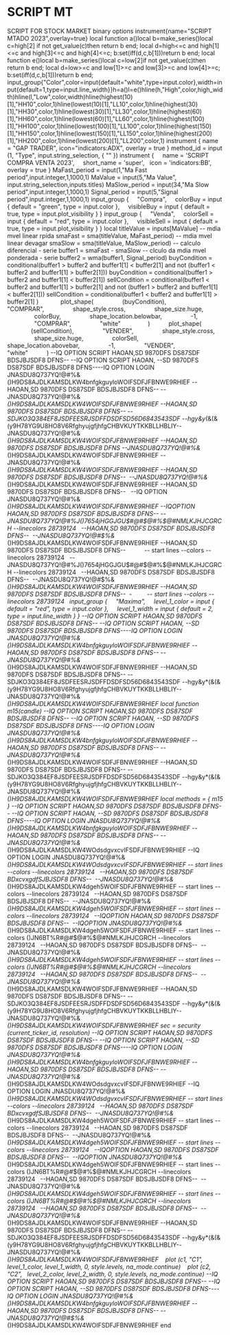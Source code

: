 # SCRIPT MT
SCRIPT FOR STOCK MARKET binary options
instrument{name="SCRIPT MTADO 2023",overlay=true} local function a()local b=make_series()local c=high[2] if not get_value(c)then return b end; local d=high<=c and high[1]<=c and high[3]<=c and high[4]<=c; b:set(iff(d,c,b[1]))return b end; local function e()local b=make_series()local c=low[2]if not get_value(c)then return b end; local d=low>=c and low[1]>=c and low[3]>=c and low[4]>=c; b:set(iff(d,c,b[1]))return b end; input_group{"Color",color=input{default="white",type=input.color},width=input{default=1,type=input.line_width}}h=a()l=e()hline(h,"High",color,high_width)hline(l,"Low",color,width)hline(highest(10)[1],"HH10",color,1)hline(lowest(10)[1],"LL10",color,1)hline(highest(30)[1],"HH30",color,1)hline(lowest(30)[1],"LL30",color,1)hline(highest(60)[1],"HH60",color,1)hline(lowest(60)[1],"LL60",color,1)hline(highest(100)[1],"HH100",color,1)hline(lowest(100)[1],"LL100",color,1)hline(highest(150)[1],"HH150",color,1)hline(lowest(150)[1],"LL150",color,1)hline(highest(200)[1],"HH200",color,1)hline(lowest(200)[1],"LL200",color,1) instrument { name = "GAP TRADER", icon="indicators:ADX", overlay = true } method_id = input (1, "Type", input.string_selection, { "" }) instrument {     name = 'SCRIPT COMPRA VENTA 2023',     short_name = 'super',   icon = 'indicators:BB',     overlay = true } MaFast_period = input(1,"Ma Fast period",input.integer,1,1000,1) MaValue = input(5,"Ma Value", input.string_selection,inputs.titles) MaSlow_period = input(34,"Ma Slow period",input.integer,1,1000,1) Signal_period = input(5,"Signal period",input.integer,1,1000,1) input_group {     "Compra",     colorBuy = input { default = "green", type = input.color },     visibleBuy = input { default = true, type = input.plot_visibility } } input_group {     "Venda",     colorSell = input { default = "red", type = input.color },     visibleSell = input { default = true, type = input.plot_visibility } } local titleValue = inputs[MaValue] -- mdia mvel linear rpida smaFast = sma(titleValue, MaFast_period) -- mdia mvel linear devagar smaSlow = sma(titleValue, MaSlow_period) -- calculo diferencial - serie buffer1 = smaFast - smaSlow -- clculo da mdia mvel ponderada - serie buffer2 = wma(buffer1, Signal_period) buyCondition = conditional(buffer1 > buffer2 and buffer1[1] < buffer2[1] and not (buffer1 < buffer2 and buffer1[1] > buffer2[1])) buyCondition = conditional(buffer1 > buffer2 and buffer1[1] < buffer2[1]) sellCondition = conditional(buffer1 < buffer2 and buffer1[1] > buffer2[1] and not (buffer1 > buffer2 and buffer1[1] < buffer2[1])) sellCondition = conditional(buffer1 < buffer2 and buffer1[1] > buffer2[1] )             plot_shape(                 (buyCondition),                 "COMPRAR",                 shape_style.cross,                 shape_size.huge,                 colorBuy,                 shape_location.belowbar,                 -1,                 "COMPRAR",                 "white"                )           plot_shape(               (sellCondition),                 "VENDER",                 shape_style.cross,                 shape_size.huge,                 colorSell,                 shape_location.abovebar,                 -1,                 "VENDER",                 "white"           ) --IQ OPTION SCRIPT HAOAN,SD 9870DFS DS87SDF BDSJBJSDF8 DFNS-- --IQ OPTION SCRIPT HAOAN, --SD 9870DFS DS87SDF BDSJBJSDF8 DFNS----IQ OPTION LOGIN JNASDU8Q737YQ!@#$%&*()H9DS8AJDLKAMSDLKW4WOIFSDFJFBNWE9RHIEF --HAOAN,SD 9870DFS DS87SDF BDSJBJSDF8 DFNS-- --SDJKO3Q384EF8JSDFEESRJSDFFDSDFSD56D6843543SDF --hgy&y*(&(&(y9H78YG9U8HO8V6RfghyujgfjhfgCHBVKUYTKKBLLHBLIY--JNASDU8Q737YQ!@#$%&()H9DS8AJDLKAMSDLKW4bnfgkguyloWOIFSDFJFBNWE9RHIEF --HAOAN,SD 9870DFS DS87SDF BDSJBJSDF8 DFNS-- --JNASDU8Q737YQ!@#$%&*()H9DS8AJDLKAMSDLKW4WOIFSDFJFBNWE9RHIEF --IQ OPTION SCRIPT HAOAN,SD 9870DFS DS87SDF BDSJBJSDF8 DFNS-- --IQ OPTION SCRIPT HAOAN, --SD 9870DFS DS87SDF BDSJBJSDF8 DFNS----IQ OPTION LOGIN JNASDU8Q737YQ!@#$%&*()H9DS8AJDLKAMSDLKW4WOIFSDFJFBNWE9RHIEF --HAOAN,SD 9870DFS DS87SDF BDSJBJSDF8 DFNS-- --SDJKO3Q384EF8JSDFEESRJSDFFDSDFSD56D6843543SDF --hgy&y*(&(&(y9H78YG9U8HO8V6RfghyujgfjhfgCHBVKUYTKKBLLHBLIY--JNASDU8Q737YQ!@#$%&()H9DS8AJDLKAMSDLKW4bnfgkguyloWOIFSDFJFBNWE9RHIEF --HAOAN,SD 9870DFS DS87SDF BDSJBJSDF8 DFNS-- --JNASDU8Q737YQ!@#$%&*()H9DS8AJDLKAMSDLKW4WOIFSDFJFBNWE9RHIEF --HAOAN,SD 9870DFS DS87SDF BDSJBJSDF8 DFNS --JNASDU8Q737YQ!@#$%&*()H9DS8AJDLKAMSDLKW4WOdsdgvxcvIFSDFJFBNWE9RHIEF --IQ OPTION LOGIN JNASDU8Q737YQ!@#$%&*()H9DS8AJDLKAMSDLKW4WOIFSDFJFBNWE9RHIEF --JNASDU8Q737YQ!@#$%&*()H9DS8AJDLKAMSDLKW4WOdsdgvxcvIFSDFJFBNWE9RHIEF -- start lines --colors --linecolors 28739124   --HAOAN,SD 9870DFS DS87SDF BDxcvxgdfSJBJSDF8 DFNS--  --JNASDU8Q737YQ!@#$%&*()H9DS8AJDLKAMSDLKW4WOIFSDFJFBNWE9RHIEF --HAOAN,SD 9870DFS DS87SDF BDSJBJSDF8 DFNS--  --JNASDU8Q737YQ!@#$%&*()H9DS8AJDLKAMSDLKW4dgeh5WOIFSDFJFBNWE9RHIEF -- start lines --colors --linecolors 28739124   --HAOAN,SD 9870DFS DS87SDF BDSJBJSDF8 DFNS--  --JNASDU8Q737YQ!@#$%&*()H9DS8AJDLKAMSDLKW4WOIFSDFJFBNWE9RHIEF --HAOAN,SD 9870DFS DS87SDF BDSJBJSDF8 DFNS--   --IQ OPTION JNASDU8Q737YQ!@#$%&*()H9DS8AJDLKAMSDLKW4dgeh5WOIFSDFJFBNWE9RHIEF -- start lines --colors --linecolors 28739124   --IQOPTION HAOAN,SD 9870DFS DS87SDF BDSJBJSDF8 DFNS--  --IQOPTION JNASDU8Q737YQ!@#$%&*()H9DS8AJDLKAMSDLKW4WOIFSDFJFBNWE9RHIEF --IQOPTION HAOAN,SD 9870DFS DS87SDF BDSJBJSDF8 DFNS-- --JNASDU8Q737YQ!@#$%&*()H9DS8AJDLKAMSDLKW4dgeh5WOIFSDFJFBNWE9RHIEF -- start lines --colors ()JN6BT%R$%J()7654jHGGJGU$#@#$@#%$@#NMLKJHJCGRCH --linecolors 28739124   --HAOAN,SD 9870DFS DS87SDF BDSJBJSDF8 DFNS--  --JNASDU8Q737YQ!@#$%&*()H9DS8AJDLKAMSDLKW4WOIFSDFJFBNWE9RHIEF --HAOAN,SD 9870DFS DS87SDF BDSJBJSDF8 DFNS--           -- start lines --colors --linecolors 28739124   --JNASDU8Q737YQ!@#$%&*()H9DS8AJDLKAMSDLKW4dgeh5WOIFSDFJFBNWE9RHIEF -- start lines --colors ()JN6BT%R$%J()7654jHGGJGU$#@#$@#%$@#NMLKJHJCGRCH --linecolors 28739124   --HAOAN,SD 9870DFS DS87SDF BDSJBJSDF8 DFNS--  --JNASDU8Q737YQ!@#$%&*()H9DS8AJDLKAMSDLKW4WOIFSDFJFBNWE9RHIEF --HAOAN,SD 9870DFS DS87SDF BDSJBJSDF8 DFNS--  -         -- start lines --colors --linecolors 28739124   input_group {     "Maxima",     level_1_color = input { default = "red", type = input.color },     level_1_width = input { default = 2, type = input.line_width } } --IQ OPTION SCRIPT HAOAN,SD 9870DFS DS87SDF BDSJBJSDF8 DFNS-- --IQ OPTION SCRIPT HAOAN, --SD 9870DFS DS87SDF BDSJBJSDF8 DFNS----IQ OPTION LOGIN JNASDU8Q737YQ!@#$%&*()H9DS8AJDLKAMSDLKW4WOIFSDFJFBNWE9RHIEF --HAOAN,SD 9870DFS DS87SDF BDSJBJSDF8 DFNS-- --SDJKO3Q384EF8JSDFEESRJSDFFDSDFSD56D6843543SDF --hgy&y*(&(&(y9H78YG9U8HO8V6RfghyujgfjhfgCHBVKUYTKKBLLHBLIY--JNASDU8Q737YQ!@#$%&()H9DS8AJDLKAMSDLKW4bnfgkguyloWOIFSDFJFBNWE9RHIEF --HAOAN,SD 9870DFS DS87SDF BDSJBJSDF8 DFNS-- --JNASDU8Q737YQ!@#$%&*()H9DS8AJDLKAMSDLKW4WOIFSDFJFBNWE9RHIEF input_group {     "Minima",     level_2_color = input { default = "green", type = input.color },     level_2_width = input { default = 2, type = input.line_width } } --IQ OPTION SCRIPT HAOAN,SD 9870DFS DS87SDF BDSJBJSDF8 DFNS-- --IQ OPTION SCRIPT HAOAN, --SD 9870DFS DS87SDF BDSJBJSDF8 DFNS----IQ OPTION LOGIN JNASDU8Q737YQ!@#$%&*()H9DS8AJDLKAMSDLKW4WOIFSDFJFBNWE9RHIEF --HAOAN,SD 9870DFS DS87SDF BDSJBJSDF8 DFNS-- --SDJKO3Q384EF8JSDFEESRJSDFFDSDFSD56D6843543SDF --hgy&y*(&(&(y9H78YG9U8HO8V6RfghyujgfjhfgCHBVKUYTKKBLLHBLIY--JNASDU8Q737YQ!@#$%&()H9DS8AJDLKAMSDLKW4bnfgkguyloWOIFSDFJFBNWE9RHIEF --HAOAN,SD 9870DFS DS87SDF BDSJBJSDF8 DFNS-- --JNASDU8Q737YQ!@#$%&*()H9DS8AJDLKAMSDLKW4WOIFSDFJFBNWE9RHIEF local function m15(candle) --IQ OPTION SCRIPT HAOAN,SD 9870DFS DS87SDF BDSJBJSDF8 DFNS-- --IQ OPTION SCRIPT HAOAN, --SD 9870DFS DS87SDF BDSJBJSDF8 DFNS----IQ OPTION LOGIN JNASDU8Q737YQ!@#$%&*()H9DS8AJDLKAMSDLKW4WOIFSDFJFBNWE9RHIEF --HAOAN,SD 9870DFS DS87SDF BDSJBJSDF8 DFNS-- --SDJKO3Q384EF8JSDFEESRJSDFFDSDFSD56D6843543SDF --hgy&y*(&(&(y9H78YG9U8HO8V6RfghyujgfjhfgCHBVKUYTKKBLLHBLIY--JNASDU8Q737YQ!@#$%&()H9DS8AJDLKAMSDLKW4bnfgkguyloWOIFSDFJFBNWE9RHIEF --HAOAN,SD 9870DFS DS87SDF BDSJBJSDF8 DFNS-- --JNASDU8Q737YQ!@#$%&*()H9DS8AJDLKAMSDLKW4WOIFSDFJFBNWE9RHIEF     c1 = candle.high     c2 = candle.low end --IQ OPTION SCRIPT HAOAN,SD 9870DFS DS87SDF BDSJBJSDF8 DFNS-- --IQ OPTION SCRIPT HAOAN, --SD 9870DFS DS87SDF BDSJBJSDF8 DFNS----IQ OPTION LOGIN JNASDU8Q737YQ!@#$%&*()H9DS8AJDLKAMSDLKW4WOIFSDFJFBNWE9RHIEF --HAOAN,SD 9870DFS DS87SDF BDSJBJSDF8 DFNS-- --SDJKO3Q384EF8JSDFEESRJSDFFDSDFSD56D6843543SDF --hgy&y*(&(&(y9H78YG9U8HO8V6RfghyujgfjhfgCHBVKUYTKKBLLHBLIY--JNASDU8Q737YQ!@#$%&()H9DS8AJDLKAMSDLKW4bnfgkguyloWOIFSDFJFBNWE9RHIEF --HAOAN,SD 9870DFS DS87SDF BDSJBJSDF8 DFNS-- --JNASDU8Q737YQ!@#$%&*()H9DS8AJDLKAMSDLKW4WOIFSDFJFBNWE9RHIEF local methods = { m15 } --IQ OPTION SCRIPT HAOAN,SD 9870DFS DS87SDF BDSJBJSDF8 DFNS-- --IQ OPTION SCRIPT HAOAN, --SD 9870DFS DS87SDF BDSJBJSDF8 DFNS----IQ OPTION LOGIN JNASDU8Q737YQ!@#$%&*()H9DS8AJDLKAMSDLKW4WOIFSDFJFBNWE9RHIEF --HAOAN,SD 9870DFS DS87SDF BDSJBJSDF8 DFNS-- --SDJKO3Q384EF8JSDFEESRJSDFFDSDFSD56D6843543SDF --hgy&y*(&(&(y9H78YG9U8HO8V6RfghyujgfjhfgCHBVKUYTKKBLLHBLIY--JNASDU8Q737YQ!@#$%&()H9DS8AJDLKAMSDLKW4bnfgkguyloWOIFSDFJFBNWE9RHIEF --HAOAN,SD 9870DFS DS87SDF BDSJBJSDF8 DFNS-- --JNASDU8Q737YQ!@#$%&*()H9DS8AJDLKAMSDLKW4WOIFSDFJFBNWE9RHIEF --HAOAN,SD 9870DFS DS87SDF BDSJBJSDF8 DFNS --JNASDU8Q737YQ!@#$%&*()H9DS8AJDLKAMSDLKW4WOdsdgvxcvIFSDFJFBNWE9RHIEF --IQ OPTION LOGIN JNASDU8Q737YQ!@#$%&*()H9DS8AJDLKAMSDLKW4WOIFSDFJFBNWE9RHIEF --JNASDU8Q737YQ!@#$%&*()H9DS8AJDLKAMSDLKW4WOdsdgvxcvIFSDFJFBNWE9RHIEF -- start lines --colors --linecolors 28739124   --HAOAN,SD 9870DFS DS87SDF BDxcvxgdfSJBJSDF8 DFNS--  --JNASDU8Q737YQ!@#$%&*()H9DS8AJDLKAMSDLKW4WOIFSDFJFBNWE9RHIEF --HAOAN,SD 9870DFS DS87SDF BDSJBJSDF8 DFNS--  --JNASDU8Q737YQ!@#$%&*()H9DS8AJDLKAMSDLKW4dgeh5WOIFSDFJFBNWE9RHIEF -- start lines --colors --linecolors 28739124   --HAOAN,SD 9870DFS DS87SDF BDSJBJSDF8 DFNS--  --JNASDU8Q737YQ!@#$%&*()H9DS8AJDLKAMSDLKW4WOIFSDFJFBNWE9RHIEF --HAOAN,SD 9870DFS DS87SDF BDSJBJSDF8 DFNS--   --IQ OPTION JNASDU8Q737YQ!@#$%&*()H9DS8AJDLKAMSDLKW4dgeh5WOIFSDFJFBNWE9RHIEF -- start lines --colors --linecolors 28739124   --IQOPTION HAOAN,SD 9870DFS DS87SDF BDSJBJSDF8 DFNS--  --IQOPTION JNASDU8Q737YQ!@#$%&*()H9DS8AJDLKAMSDLKW4WOIFSDFJFBNWE9RHIEF --IQOPTION HAOAN,SD 9870DFS DS87SDF BDSJBJSDF8 DFNS-- --JNASDU8Q737YQ!@#$%&*()H9DS8AJDLKAMSDLKW4dgeh5WOIFSDFJFBNWE9RHIEF -- start lines --colors ()JN6BT%R$%J()7654jHGGJGU$#@#$@#%$@#NMLKJHJCGRCH --linecolors 28739124   --HAOAN,SD 9870DFS DS87SDF BDSJBJSDF8 DFNS--  --JNASDU8Q737YQ!@#$%&*()H9DS8AJDLKAMSDLKW4WOIFSDFJFBNWE9RHIEF --HAOAN,SD 9870DFS DS87SDF BDSJBJSDF8 DFNS--           -- start lines --colors --linecolors 28739124   --JNASDU8Q737YQ!@#$%&*()H9DS8AJDLKAMSDLKW4dgeh5WOIFSDFJFBNWE9RHIEF -- start lines --colors ()JN6BT%R$%J()7654jHGGJGU$#@#$@#%$@#NMLKJHJCGRCH --linecolors 28739124   --HAOAN,SD 9870DFS DS87SDF BDSJBJSDF8 DFNS--  --JNASDU8Q737YQ!@#$%&*()H9DS8AJDLKAMSDLKW4WOIFSDFJFBNWE9RHIEF --HAOAN,SD 9870DFS DS87SDF BDSJBJSDF8 DFNS--  -         -- start lines --colors --linecolors 28739124   local resolution = "15m" --IQ OPTION SCRIPT HAOAN,SD 9870DFS DS87SDF BDSJBJSDF8 DFNS-- --IQ OPTION SCRIPT HAOAN, --SD 9870DFS DS87SDF BDSJBJSDF8 DFNS----IQ OPTION LOGIN JNASDU8Q737YQ!@#$%&*()H9DS8AJDLKAMSDLKW4WOIFSDFJFBNWE9RHIEF --HAOAN,SD 9870DFS DS87SDF BDSJBJSDF8 DFNS-- --SDJKO3Q384EF8JSDFEESRJSDFFDSDFSD56D6843543SDF --hgy&y*(&(&(y9H78YG9U8HO8V6RfghyujgfjhfgCHBVKUYTKKBLLHBLIY--JNASDU8Q737YQ!@#$%&()H9DS8AJDLKAMSDLKW4bnfgkguyloWOIFSDFJFBNWE9RHIEF --HAOAN,SD 9870DFS DS87SDF BDSJBJSDF8 DFNS-- --JNASDU8Q737YQ!@#$%&*()H9DS8AJDLKAMSDLKW4WOIFSDFJFBNWE9RHIEF sec = security (current_ticker_id, resolution) --IQ OPTION SCRIPT HAOAN,SD 9870DFS DS87SDF BDSJBJSDF8 DFNS-- --IQ OPTION SCRIPT HAOAN, --SD 9870DFS DS87SDF BDSJBJSDF8 DFNS----IQ OPTION LOGIN JNASDU8Q737YQ!@#$%&*()H9DS8AJDLKAMSDLKW4WOIFSDFJFBNWE9RHIEF --HAOAN,SD 9870DFS DS87SDF BDSJBJSDF8 DFNS-- --SDJKO3Q384EF8JSDFEESRJSDFFDSDFSD56D6843543SDF --hgy&y*(&(&(y9H78YG9U8HO8V6RfghyujgfjhfgCHBVKUYTKKBLLHBLIY--JNASDU8Q737YQ!@#$%&()H9DS8AJDLKAMSDLKW4bnfgkguyloWOIFSDFJFBNWE9RHIEF --HAOAN,SD 9870DFS DS87SDF BDSJBJSDF8 DFNS-- --JNASDU8Q737YQ!@#$%&*()H9DS8AJDLKAMSDLKW4WOIFSDFJFBNWE9RHIEF --HAOAN,SD 9870DFS DS87SDF BDSJBJSDF8 DFNS --JNASDU8Q737YQ!@#$%&*()H9DS8AJDLKAMSDLKW4WOdsdgvxcvIFSDFJFBNWE9RHIEF --IQ OPTION LOGIN JNASDU8Q737YQ!@#$%&*()H9DS8AJDLKAMSDLKW4WOIFSDFJFBNWE9RHIEF --JNASDU8Q737YQ!@#$%&*()H9DS8AJDLKAMSDLKW4WOdsdgvxcvIFSDFJFBNWE9RHIEF -- start lines --colors --linecolors 28739124   --HAOAN,SD 9870DFS DS87SDF BDxcvxgdfSJBJSDF8 DFNS--  --JNASDU8Q737YQ!@#$%&*()H9DS8AJDLKAMSDLKW4WOIFSDFJFBNWE9RHIEF --HAOAN,SD 9870DFS DS87SDF BDSJBJSDF8 DFNS--  --JNASDU8Q737YQ!@#$%&*()H9DS8AJDLKAMSDLKW4dgeh5WOIFSDFJFBNWE9RHIEF -- start lines --colors --linecolors 28739124   --HAOAN,SD 9870DFS DS87SDF BDSJBJSDF8 DFNS--  --JNASDU8Q737YQ!@#$%&*()H9DS8AJDLKAMSDLKW4WOIFSDFJFBNWE9RHIEF --HAOAN,SD 9870DFS DS87SDF BDSJBJSDF8 DFNS--   --IQ OPTION JNASDU8Q737YQ!@#$%&*()H9DS8AJDLKAMSDLKW4dgeh5WOIFSDFJFBNWE9RHIEF -- start lines --colors --linecolors 28739124   --IQOPTION HAOAN,SD 9870DFS DS87SDF BDSJBJSDF8 DFNS--  --IQOPTION JNASDU8Q737YQ!@#$%&*()H9DS8AJDLKAMSDLKW4WOIFSDFJFBNWE9RHIEF --IQOPTION HAOAN,SD 9870DFS DS87SDF BDSJBJSDF8 DFNS-- --JNASDU8Q737YQ!@#$%&*()H9DS8AJDLKAMSDLKW4dgeh5WOIFSDFJFBNWE9RHIEF -- start lines --colors ()JN6BT%R$%J()7654jHGGJGU$#@#$@#%$@#NMLKJHJCGRCH --linecolors 28739124   --HAOAN,SD 9870DFS DS87SDF BDSJBJSDF8 DFNS--  --JNASDU8Q737YQ!@#$%&*()H9DS8AJDLKAMSDLKW4WOIFSDFJFBNWE9RHIEF --HAOAN,SD 9870DFS DS87SDF BDSJBJSDF8 DFNS--           -- start lines --colors --linecolors 28739124   --JNASDU8Q737YQ!@#$%&*()H9DS8AJDLKAMSDLKW4dgeh5WOIFSDFJFBNWE9RHIEF -- start lines --colors ()JN6BT%R$%J()7654jHGGJGU$#@#$@#%$@#NMLKJHJCGRCH --linecolors 28739124   --HAOAN,SD 9870DFS DS87SDF BDSJBJSDF8 DFNS--  --JNASDU8Q737YQ!@#$%&*()H9DS8AJDLKAMSDLKW4WOIFSDFJFBNWE9RHIEF --HAOAN,SD 9870DFS DS87SDF BDSJBJSDF8 DFNS--  -         -- start lines --colors --linecolors 28739124   if sec then    local method = methods [method_id]    method (sec) --IQ OPTION SCRIPT HAOAN,SD 9870DFS DS87SDF BDSJBJSDF8 DFNS-- --IQ OPTION SCRIPT HAOAN, --SD 9870DFS DS87SDF BDSJBJSDF8 DFNS----IQ OPTION LOGIN JNASDU8Q737YQ!@#$%&*()H9DS8AJDLKAMSDLKW4WOIFSDFJFBNWE9RHIEF --HAOAN,SD 9870DFS DS87SDF BDSJBJSDF8 DFNS-- --SDJKO3Q384EF8JSDFEESRJSDFFDSDFSD56D6843543SDF --hgy&y*(&(&(y9H78YG9U8HO8V6RfghyujgfjhfgCHBVKUYTKKBLLHBLIY--JNASDU8Q737YQ!@#$%&()H9DS8AJDLKAMSDLKW4bnfgkguyloWOIFSDFJFBNWE9RHIEF --HAOAN,SD 9870DFS DS87SDF BDSJBJSDF8 DFNS-- --JNASDU8Q737YQ!@#$%&*()H9DS8AJDLKAMSDLKW4WOIFSDFJFBNWE9RHIEF    plot (c1, "C1",   level_1_color, level_1_width, 0, style.levels, na_mode.continue)    plot (c2, "C2",   level_2_color, level_2_width, 0, style.levels, na_mode.continue) --IQ OPTION SCRIPT HAOAN,SD 9870DFS DS87SDF BDSJBJSDF8 DFNS-- --IQ OPTION SCRIPT HAOAN, --SD 9870DFS DS87SDF BDSJBJSDF8 DFNS----IQ OPTION LOGIN JNASDU8Q737YQ!@#$%&*()H9DS8AJDLKAMSDLKW4WOIFSDFJFBNWE9RHIEF --HAOAN,SD 9870DFS DS87SDF BDSJBJSDF8 DFNS-- --SDJKO3Q384EF8JSDFEESRJSDFFDSDFSD56D6843543SDF --hgy&y*(&(&(y9H78YG9U8HO8V6RfghyujgfjhfgCHBVKUYTKKBLLHBLIY--JNASDU8Q737YQ!@#$%&()H9DS8AJDLKAMSDLKW4bnfgkguyloWOIFSDFJFBNWE9RHIEF --HAOAN,SD 9870DFS DS87SDF BDSJBJSDF8 DFNS-- --JNASDU8Q737YQ!@#$%&*()H9DS8AJDLKAMSDLKW4WOIFSDFJFBNWE9RHIEF end
